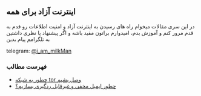 ## اینترنت آزاد برای همه
در این سری مقالات میخوام راه های رسیدن به اینترنت آزاد و امنیت اطلاعات رو قدم به قدم مرور کنم و آموزش بدم، امیدوارم براتون مفید باشه و اگر پیشنهاد یا نظری داشتین به تلگرامم پیام بدین

telegram: [@i_am_milkMan](https://t.me/i_am_milkMan)

### فهرست مطالب
- [چطور به شبکه tor وصل بشیم](https://github.com/iAmMilkMan/free_internet/tree/main/torBrowser-snowflake-bridge)
- [چطور ایمیل مخفی و غیر‌قابل ردگیری بسازیم؟](https://github.com/iAmMilkMan/free_internet/tree/main/anonymous-email)

